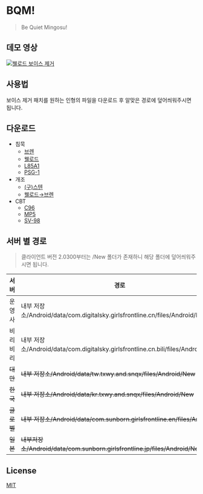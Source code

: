# BQM!
> Be Quiet Mingosu!

## 데모 영상
[![웰로드 보이스 제거](https://img.youtube.com/vi/5yHY8cjzmKw/0.jpg)](https://www.youtube.com/watch?v=5yHY8cjzmKw)

## 사용법
보이스 제거 패치를 원하는 인형의 파일을 다운로드 후 알맞은 경로에 덮어씌워주시면 됩니다.
  
## 다운로드
* 침묵
	* [브렌](https://github.com/KOZ39/BQM-/raw/master/acb/Silence/BrenMK.acb.bytes)
	* [웰로드](https://github.com/KOZ39/BQM-/raw/master/acb/Silence/Welrod.acb.bytes)
	* [L85A1](https://github.com/KOZ39/BQM-/raw/master/acb/Silence/L85A1.acb.bytes)
	* [PSG-1](https://github.com/KOZ39/BQM-/raw/master/acb/Silence/PSG1.acb.bytes)
* 개조
	* [(구)스텐](https://github.com/KOZ39/BQM-/raw/master/acb/Mod/StenMK2.acb.bytes)
	* [웰로드→브렌](https://github.com/KOZ39/BQM-/raw/master/acb/Mod/Welrod.acb.bytes)
* CBT
	* [C96](https://github.com/KOZ39/BQM-/raw/master/acb/CBT/C96.acb.bytes)
	* [MP5](https://github.com/KOZ39/BQM-/raw/master/acb/CBT/MP5.acb.bytes)
	* [SV-98](https://github.com/KOZ39/BQM-/raw/master/acb/CBT/SV98.acb.bytes)

## 서버 별 경로
> 클라이언트 버전 2.0300부터는 /New 폴더가 존재하니 해당 폴더에 덮어씌워주시면 됩니다.

| 서버 | 경로 |
| --- | --- |
| 운영사 | 내부 저장소/Android/data/com.digitalsky.girlsfrontline.cn/files/Android/New |
| 비리비리 | 내부 저장소/Android/data/com.digitalsky.girlsfrontline.cn.bili/files/Android/New |
| ~~대만~~ | ~~내부 저장소/Android/data/tw.txwy.and.snqx/files/Android/New~~ |
| ~~한국~~ | ~~내부 저장소/Android/data/kr.txwy.and.snqx/files/Android/New~~ |
| ~~글로벌~~ | ~~내부 저장소/Android/data/com.sunborn.girlsfrontline.en/files/Android~~ |
| ~~일본~~ | ~~내부저장소/Android/data/com.sunborn.girlsfrontline.jp/files/Android/New~~ |

## License
[MIT](https://github.com/KOZ39/BQM-/blob/master/LICENSE)